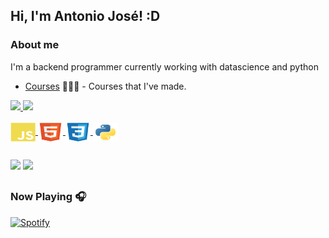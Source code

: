 ## Hi, I'm Antonio José! :D 

### About me
I'm a backend programmer currently working with datascience and python
- [Courses](https://1drv.ms/u/s!AtZN6Xvcw-qUgsw2lUVh_ZTRrP9w3A?e=Jz38ia) 👨🏼‍🏫 - Courses that I've made.
 <div>
  <a href="https://github.com/ajsalmeida">
  <img height="180em" src="https://github-readme-stats.vercel.app/api?username=ajsalmeida&show_icons=true&theme=dracula&include_all_commits=true&count_private=true"/>
  <img height="180em" src="https://github-readme-stats.vercel.app/api/top-langs/?username=ajsalmeida&layout=compact&langs_count=7&theme=dracula"/>
</div>
<div style="display: inline_block"><br>
  <img align="center" alt="ajsalmeida-Js" height="30" width="40" src="https://raw.githubusercontent.com/devicons/devicon/master/icons/javascript/javascript-plain.svg">
  <img align="center" alt="ajsalmeida-HTML" height="30" width="40" src="https://raw.githubusercontent.com/devicons/devicon/master/icons/html5/html5-original.svg">
  <img align="center" alt="ajsalmeida-CSS" height="30" width="40" src="https://raw.githubusercontent.com/devicons/devicon/master/icons/css3/css3-original.svg">
  <img align="center" alt="ajsalmeida-Python" height="30" width="40" src="https://raw.githubusercontent.com/devicons/devicon/master/icons/python/python-original.svg">
</div>
  
 ##
 
<div> 
  <a href = "mailto:ajsalmeida@hotmail.com"><img src="https://img.shields.io/badge/-MAIL-%23333?style=for-the-badge&logo=gmail&logoColor=white" target="_blank"></a>
  <a href="https://www.linkedin.com/in/antoniojosealmeida" target="_blank"><img src="https://img.shields.io/badge/-LinkedIn-%230077B5?style=for-the-badge&logo=linkedin&logoColor=white" target="_blank"></a> 

 ##
 
 ### Now Playing 🎧

[![Spotify](https://github-readme-remake.vercel.app/api/spotify)](https://open.spotify.com/user/483qvnyanruw0ndsojmjg45rj)

 
</div>

